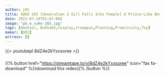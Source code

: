 ```yaml
---
author: j91
title: SUKE-165 [Generation Z Girl Falls Into Female] A Prince-Like Boyish Beautiful Girl Who Is Popular With Girls Is Pleasing A Woman’s Pleasure! ! No Way, No Reason Collapses With Orgy Sex Covered With Ji Po! ! I Can’t Stop Gap Moe In A Cute Voice! ! It’s More Feminine Than It Looks And It’s Cum! Plenty Of Facial Cumshots Make Female Faces And Fall Into Pleasure! [Translation Ali Z Generation .12 Selina]
date: 2023-07-24T01:07:00Z
image: "pb_e_suke-165.jpg"
tags: [Amateur, Bukkake,Cosplay,Creampie,Planning,Promiscuity,Toy]
maker: [DOC]
actress: []
---
```



{{< youtubepl 8dZ4e2kYxxsoree >}}
###

{{% button href="https://streamtape.to/v/8dZ4e2kYxxsoree" icon="fas fa-download" %}}download this video{{% /button %}}

